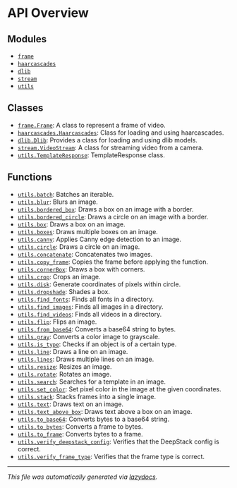 <!-- markdownlint-disable -->

# API Overview

## Modules

- [`frame`](./frame.md#module-frame)
- [`haarcascades`](./haarcascades.md#module-haarcascades)
- [`dlib`](./dlib.md#module-dlib)
- [`stream`](./stream.md#module-stream)
- [`utils`](./utils.md#module-utils)

## Classes

- [`frame.Frame`](./frame.md#class-frame): A class to represent a frame of video.
- [`haarcascades.Haarcascades`](./haarcascades.md#class-haarcascades): Class for loading and using haarcascades.
- [`dlib.Dlib`](./dlib.md#class-Dlib): Provides a class for loading and using dlib models. 
- [`stream.VideoStream`](./stream.md#class-videostream): A class for streaming video from a camera.
- [`utils.TemplateResponse`](./utils.md#class-templateresponse): TemplateResponse class.

## Functions

- [`utils.batch`](./utils.md#function-batch): Batches an iterable.
- [`utils.blur`](./utils.md#function-blur): Blurs an image.
- [`utils.bordered_box`](./utils.md#function-bordered_box): Draws a box on an image with a border.
- [`utils.bordered_circle`](./utils.md#function-bordered_circle): Draws a circle on an image with a border.
- [`utils.box`](./utils.md#function-box): Draws a box on an image.
- [`utils.boxes`](./utils.md#function-boxes): Draws multiple boxes on an image.
- [`utils.canny`](./utils.md#function-canny): Applies Canny edge detection to an image.
- [`utils.circle`](./utils.md#function-circle): Draws a circle on an image.
- [`utils.concatenate`](./utils.md#function-concatenate): Concatenates two images.
- [`utils.copy_frame`](./utils.md#function-copy_frame): Copies the frame before applying the function.
- [`utils.cornerBox`](./utils.md#function-cornerbox): Draws a box with corners.
- [`utils.crop`](./utils.md#function-crop): Crops an image.
- [`utils.disk`](./utils.md#function-disk): Generate coordinates of pixels within circle.
- [`utils.dropshade`](./utils.md#function-dropshade): Shades a box.
- [`utils.find_fonts`](./utils.md#function-find_fonts): Finds all fonts in a directory.
- [`utils.find_images`](./utils.md#function-find_images): Finds all images in a directory.
- [`utils.find_videos`](./utils.md#function-find_videos): Finds all videos in a directory.
- [`utils.flip`](./utils.md#function-flip): Flips an image.
- [`utils.from_base64`](./utils.md#function-from_base64): Converts a base64 string to bytes.
- [`utils.gray`](./utils.md#function-gray): Converts a color image to grayscale.
- [`utils.is_type`](./utils.md#function-is_type): Checks if an object is of a certain type.
- [`utils.line`](./utils.md#function-line): Draws a line on an image.
- [`utils.lines`](./utils.md#function-lines): Draws multiple lines on an image.
- [`utils.resize`](./utils.md#function-resize): Resizes an image.
- [`utils.rotate`](./utils.md#function-rotate): Rotates an image.
- [`utils.search`](./utils.md#function-search): Searches for a template in an image.
- [`utils.set_color`](./utils.md#function-set_color): Set pixel color in the image at the given coordinates.
- [`utils.stack`](./utils.md#function-stack): Stacks frames into a single image.
- [`utils.text`](./utils.md#function-text): Draws text on an image.
- [`utils.text_above_box`](./utils.md#function-text_above_box): Draws text above a box on an image.
- [`utils.to_base64`](./utils.md#function-to_base64): Converts bytes to a base64 string.
- [`utils.to_bytes`](./utils.md#function-to_bytes): Converts a frame to bytes.
- [`utils.to_frame`](./utils.md#function-to_frame): Converts bytes to a frame.
- [`utils.verify_deepstack_config`](./utils.md#function-verify_deepstack_config): Verifies that the DeepStack config is correct.
- [`utils.verify_frame_type`](./utils.md#function-verify_frame_type): Verifies that the frame type is correct.


---

_This file was automatically generated via [lazydocs](https://github.com/ml-tooling/lazydocs)._
